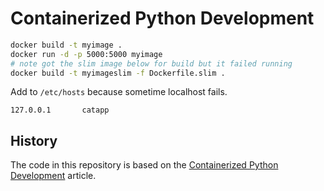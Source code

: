 # Containerized Python Development

```bash
docker build -t myimage .
docker run -d -p 5000:5000 myimage
# note got the slim image below for build but it failed running
docker build -t myimageslim -f Dockerfile.slim .
```

Add to `/etc/hosts` because sometime localhost fails.

```
127.0.0.1       catapp
```

## History

The code in this repository is based on the
[Containerized Python Development](https://www.docker.com/blog/containerized-python-development-part-1/)
article.
